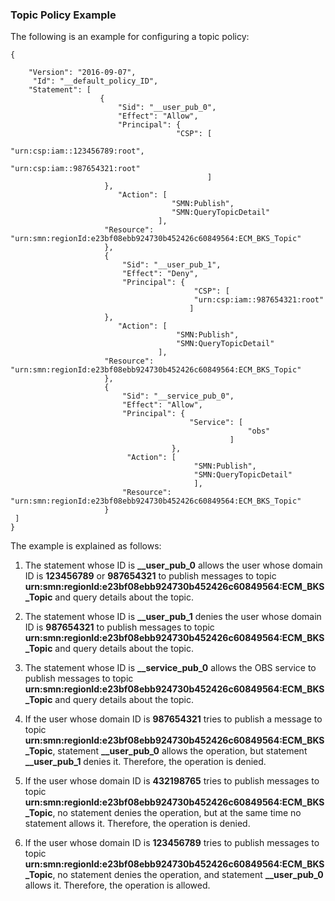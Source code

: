 ### Topic Policy Example

The following is an example for configuring a topic policy:

    {
     	
    	"Version": "2016-09-07",
    	 "Id": "__default_policy_ID",
     	"Statement": [
     					{
     						"Sid": "__user_pub_0",
     						"Effect": "Allow",
     						"Principal": {
    									 "CSP": [
     											"urn:csp:iam::123456789:root",
    											"urn:csp:iam::987654321:root"
    											]
    					 },
     						"Action": [
    									"SMN:Publish",
    									"SMN:QueryTopicDetail"
    								 ],
    					 "Resource": "urn:smn:regionId:e23bf08ebb924730b452426c60849564:ECM_BKS_Topic"
    					 },
					     {
						     "Sid": "__user_pub_1",
						     "Effect": "Deny",
						     "Principal": {
										     "CSP": [
										     "urn:csp:iam::987654321:root"
					     					]
					     },
					     	"Action": [
									     "SMN:Publish",
									     "SMN:QueryTopicDetail"
					    			 ],
					     "Resource": "urn:smn:regionId:e23bf08ebb924730b452426c60849564:ECM_BKS_Topic"
					     },
					     {
						     "Sid": "__service_pub_0",
						     "Effect": "Allow",
						     "Principal": {
					     					"Service": [
					    								 "obs"
					    							 ]
					     				},
					   		  "Action": [
										     "SMN:Publish",
										     "SMN:QueryTopicDetail"
										     ],
					    	 "Resource": "urn:smn:regionId:e23bf08ebb924730b452426c60849564:ECM_BKS_Topic"
					     }
     ]
    }
    
The example is explained as follows:

1.  The statement whose ID is **\_\_user\_pub\_0** allows the user whose domain ID is **123456789** or **987654321** to publish messages to topic **urn:smn:regionId:e23bf08ebb924730b452426c60849564:ECM\_BKS\_Topic** and query details about the topic.

2.  The statement whose ID is **\_\_user\_pub\_1** denies the user whose domain ID is **987654321** to publish messages to topic **urn:smn:regionId:e23bf08ebb924730b452426c60849564:ECM\_BKS\_Topic** and query details about the topic.

3.  The statement whose ID is **\_\_service\_pub\_0** allows the OBS service to publish messages to topic **urn:smn:regionId:e23bf08ebb924730b452426c60849564:ECM\_BKS\_Topic** and query details about the topic.

4.  If the user whose domain ID is **987654321** tries to publish a message to topic **urn:smn:regionId:e23bf08ebb924730b452426c60849564:ECM\_BKS\_Topic**, statement **\_\_user\_pub\_0** allows the operation, but statement **\_\_user\_pub\_1** denies it. Therefore, the operation is denied.

5.  If the user whose domain ID is **432198765** tries to publish messages to topic **urn:smn:regionId:e23bf08ebb924730b452426c60849564:ECM\_BKS\_Topic**, no statement denies the operation, but at the same time no statement allows it. Therefore, the operation is denied.

6.  If the user whose domain ID is **123456789** tries to publish messages to topic **urn:smn:regionId:e23bf08ebb924730b452426c60849564:ECM\_BKS\_Topic**, no statement denies the operation, and statement **\_\_user\_pub\_0** allows it. Therefore, the operation is allowed.
